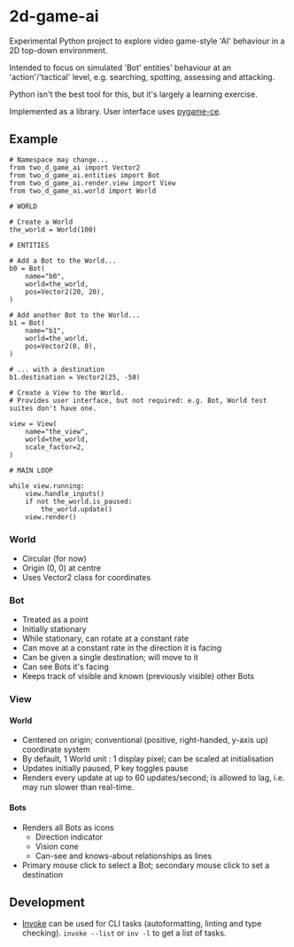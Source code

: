 # 2d-game-ai

Experimental Python project to explore video game-style 'AI' behaviour in a 2D top-down
environment.

Intended to focus on simulated 'Bot' entities'  behaviour at an 'action'/'tactical'
level, e.g. searching, spotting, assessing and attacking.

Python isn't the best tool for this, but it's largely a learning exercise.

Implemented as a library. User interface uses [pygame-ce](https://pyga.me/).


## Example

```
# Namespace may change...
from two_d_game_ai import Vector2
from two_d_game_ai.entities import Bot
from two_d_game_ai.render.view import View
from two_d_game_ai.world import World

# WORLD

# Create a World
the_world = World(100)

# ENTITIES

# Add a Bot to the World...
b0 = Bot(
    name="b0",
    world=the_world,
    pos=Vector2(20, 20),
)

# Add another Bot to the World...
b1 = Bot(
    name="b1",
    world=the_world,
    pos=Vector2(0, 0),
)

# ... with a destination
b1.destination = Vector2(25, -50)

# Create a View to the World.
# Provides user interface, but not required: e.g. Bot, World test suites don't have one.

view = View(
    name="the_view",
    world=the_world,
    scale_factor=2,
)

# MAIN LOOP

while view.running:
    view.handle_inputs()
    if not the_world.is_paused:
        the_world.update()
    view.render()
```


### World

- Circular (for now)
- Origin (0, 0) at centre
- Uses Vector2 class for coordinates

### Bot

- Treated as a point
- Initially stationary
- While stationary, can rotate at a constant rate
- Can move at a constant rate in the direction it is facing
- Can be given a single destination; will move to it
- Can see Bots it's facing
- Keeps track of visible and known (previously visible) other Bots


### View


#### World

- Centered on origin; conventional (positive, right-handed, y-axis up) coordinate system
- By default, 1 World unit : 1 display pixel; can be scaled at initialisation
- Updates initially paused, P key toggles pause
- Renders every update at up to 60 updates/second; is allowed to lag, i.e. may run slower than real-time.


#### Bots

- Renders all Bots as icons
  - Direction indicator
  - Vision cone
  - Can-see and knows-about relationships as lines
- Primary mouse click to select a Bot; secondary mouse click to set a destination

## Development

- [Invoke](https://www.pyinvoke.org/) can be used for CLI tasks (autoformatting, linting
and type checking).
  `invoke --list` or `inv -l` to get a list of tasks.
